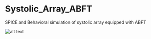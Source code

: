 # Systolic_Array_ABFT
SPICE and Behavioral simulation of systolic array equipped with ABFT

![alt text](https://github.com/NeuroFan/Systolic_Array_ABFT/simulation_snap_shot.png?raw=true)


